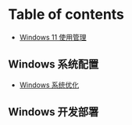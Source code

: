 # Table of contents

* [Windows 11 使用管理](README.md)

## Windows 系统配置

* [Windows 系统优化](windows-xi-tong-pei-zhi/windows-xi-tong-you-hua.md)

## Windows 开发部署
